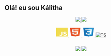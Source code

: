 ## Olá! eu sou Kálitha

<div align="center">
  <a href="https://github.com/kalithaqueiroz">
  <img height="120em" src="https://github-readme-stats.vercel.app/api?username=kalithaqueiroz&show_icons=true&theme=dark&include_all_commits=true&count_private=true"/>
  <img height="120em" src="https://github-readme-stats.vercel.app/api/top-langs/?username=kalithaqueiroz&layout=compact&langs_count=7&theme=dark"/>
</div><br>

<div style="display: inline_block" align="center">
  <img alt="Js" height="30" width="40" src="https://raw.githubusercontent.com/devicons/devicon/master/icons/javascript/javascript-plain.svg">
  <img alt="HTML" height="30" width="40" src="https://raw.githubusercontent.com/devicons/devicon/master/icons/html5/html5-original.svg">
  <img alt="CSS" height="30" width="40" src="https://raw.githubusercontent.com/devicons/devicon/master/icons/css3/css3-original.svg">
  <img alt="TS" height="30" width="40" src="https://cdn.jsdelivr.net/gh/devicons/devicon/icons/typescript/typescript-original.svg">
</div>
  
  ##
 
<div align="center"> 
  <a href = "mailto:kalitaqueiroz@gmail.com" target="_blank"><img src="https://img.shields.io/badge/-Gmail-%23333?style=for-the-badge&logo=gmail&logoColor=white"></a>
  <a href="https://www.linkedin.com/in/k%C3%A1litha-queiroz-1722a3182/" target="_blank"><img src="https://img.shields.io/badge/-LinkedIn-%230077B5?style=for-the-badge&logo=linkedin&logoColor=white"></a> 
</div>
